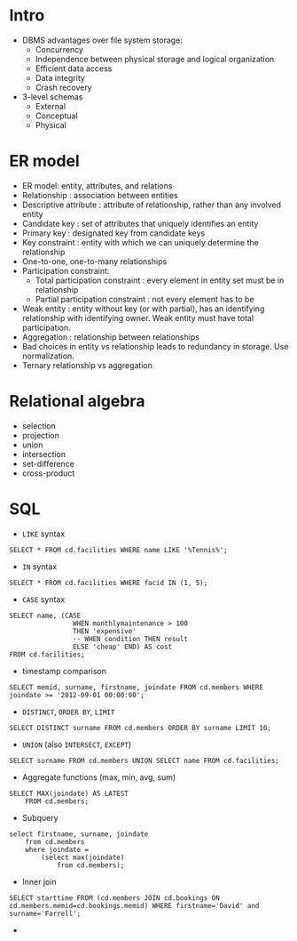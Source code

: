 # Intro

- DBMS advantages over file system storage:
  + Concurrency
  + Independence between physical storage and logical organization
  + Efficient data access
  + Data integrity
  + Crash recovery
- 3-level schemas
  + External
  + Conceptual
  + Physical

# ER model

- ER model: entity, attributes, and relations
- Relationship : association between entities
- Descriptive attribute : attribute of relationship, rather than any involved
  entity
- Candidate key : set of attributes that uniquely identifies an entity
- Primary key : designated key from candidate keys
- Key constraint : entity with which we can uniquely determine the relationship
- One-to-one, one-to-many relationships
- Participation constraint:
  + Total participation constraint : every element in entity set must be in
    relationship
  + Partial participation constraint : not every element has to be
- Weak entity : entity without key (or with partial), has an identifying
  relationship with identifying owner. Weak entity must have total participation.
- Aggregation : relationship between relationships
- Bad choices in entity vs relationship leads to redundancy in storage. Use
  normalization.
- Ternary relationship vs aggregation

# Relational algebra

- selection
- projection
- union
- intersection
- set-difference
- cross-product

# SQL

- `LIKE` syntax
```
SELECT * FROM cd.facilities WHERE name LIKE '%Tennis%';
```
- `IN` syntax
```
SELECT * FROM cd.facilities WHERE facid IN (1, 5);
```
- `CASE` syntax
```
SELECT name, (CASE
                WHEN monthlymaintenance > 100
                THEN 'expensive'
                -- WHEN condition THEN result
                ELSE 'cheap' END) AS cost
FROM cd.facilities;
```
- timestamp comparison
```
SELECT memid, surname, firstname, joindate FROM cd.members WHERE joindate >= '2012-09-01 00:00:00';
```
- `DISTINCT`, `ORDER BY`, `LIMIT`
```
SELECT DISTINCT surname FROM cd.members ORDER BY surname LIMIT 10;
```
- `UNION` (also `INTERSECT`, `EXCEPT`)
```
SELECT surname FROM cd.members UNION SELECT name FROM cd.facilities;
```
- Aggregate functions (max, min, avg, sum)
```
SELECT MAX(joindate) AS LATEST
	FROM cd.members;
```
- Subquery
```
select firstname, surname, joindate
	from cd.members
	where joindate =
		(select max(joindate)
			from cd.members);
```
- Inner join
```
SELECT starttime FROM (cd.members JOIN cd.bookings ON cd.members.memid=cd.bookings.memid) WHERE firstname='David' and surname='Farrell';
```
- 
